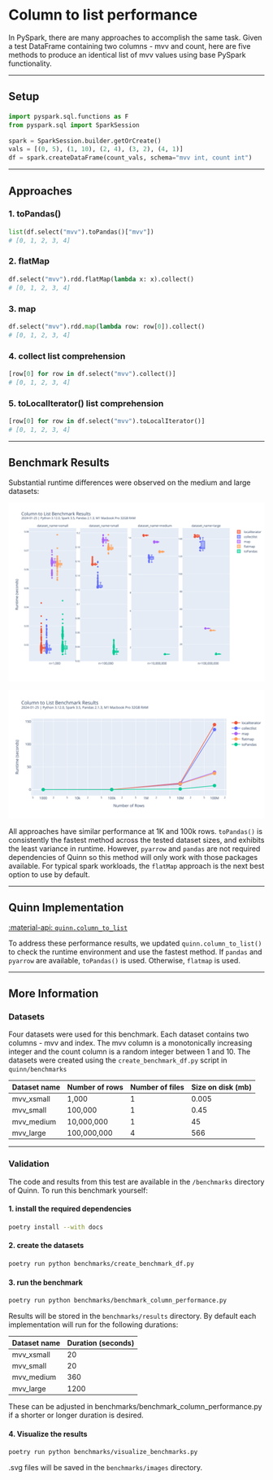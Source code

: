 # Column to list performance

In PySpark, there are many approaches to accomplish the same task. Given a test DataFrame containing two columns - mvv and count, here are five methods to produce an identical list of mvv values using base PySpark functionality.

---

## Setup

```python
import pyspark.sql.functions as F
from pyspark.sql import SparkSession
```

```python
spark = SparkSession.builder.getOrCreate()
vals = [(0, 5), (1, 10), (2, 4), (3, 2), (4, 1)]
df = spark.createDataFrame(count_vals, schema="mvv int, count int")
```

---

## Approaches

### 1. toPandas()

```python
list(df.select("mvv").toPandas()["mvv"])
# [0, 1, 2, 3, 4]
```

### 2. flatMap

```python
df.select("mvv").rdd.flatMap(lambda x: x).collect()
# [0, 1, 2, 3, 4]
```

### 3. map

```python
df.select("mvv").rdd.map(lambda row: row[0]).collect()
# [0, 1, 2, 3, 4]
```

### 4. collect list comprehension

```python
[row[0] for row in df.select("mvv").collect()]
# [0, 1, 2, 3, 4]
```

### 5. toLocalIterator() list comprehension

```python
[row[0] for row in df.select("mvv").toLocalIterator()]
# [0, 1, 2, 3, 4]
```

---

## Benchmark Results

Substantial runtime differences were observed on the medium and large datasets:

![box plot](../images/column_to_list_boxplot.svg)

![line plot](../images/column_to_list_line_plot.svg)

All approaches have similar performance at 1K and 100k rows. `toPandas()` is consistently the fastest method across the tested dataset sizes, and exhibits the least variance in runtime. However, `pyarrow` and `pandas` are not required dependencies of Quinn so this method will only work with those packages available. For typical spark workloads, the `flatMap` approach is the next best option to use by default.

---

## Quinn Implementation

[:material-api: `quinn.column_to_list`](https://mrpowers.github.io/quinn/reference/quinn/dataframe_helpers)

To address these performance results, we updated `quinn.column_to_list()` to check the runtime environment and use the fastest method. If `pandas` and `pyarrow` are available, `toPandas()` is used. Otherwise, `flatmap` is used.

---

## More Information

### Datasets

Four datasets were used for this benchmark. Each dataset contains two columns - mvv and index. The mvv column is a monotonically increasing integer and the count column is a random integer between 1 and 10. The datasets were created using the `create_benchmark_df.py` script in `quinn/benchmarks`

| Dataset name | Number of rows | Number of files | Size on disk (mb) |
| ------------ | -------------- | --------------- | ----------------- |
| mvv_xsmall   | 1,000          | 1               | 0.005             |
| mvv_small    | 100,000        | 1               | 0.45              |
| mvv_medium   | 10,000,000     | 1               | 45                |
| mvv_large    | 100,000,000    | 4               | 566               |

---

### Validation

The code and results from this test are available in the `/benchmarks` directory of Quinn. To run this benchmark yourself:

#### 1. install the required dependencies

```bash
poetry install --with docs
```

#### 2. create the datasets

```bash
poetry run python benchmarks/create_benchmark_df.py
```

#### 3. run the benchmark

```bash
poetry run python benchmarks/benchmark_column_performance.py
```

Results will be stored in the `benchmarks/results` directory.
By default each implementation will run for the following durations:

| Dataset name | Duration (seconds) |
| ------------ | ------------------ |
| mvv_xsmall   | 20                 |
| mvv_small    | 20                 |
| mvv_medium   | 360                |
| mvv_large    | 1200               |

These can be adjusted in benchmarks/benchmark_column_performance.py if a shorter or longer duration is desired.

#### 4. Visualize the results

```bash
poetry run python benchmarks/visualize_benchmarks.py
```

.svg files will be saved in the `benchmarks/images` directory.

